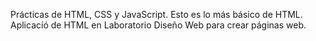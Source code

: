 Prácticas de HTML, CSS y JavaScript.
Esto es lo más básico de HTML. Aplicacíó de HTML en Laboratorio Diseño Web para crear páginas web.
